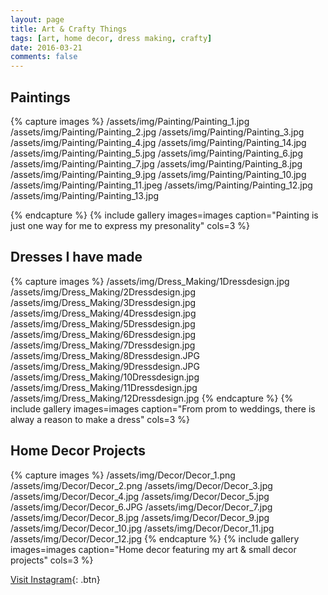 ```yaml
---
layout: page
title: Art & Crafty Things
tags: [art, home decor, dress making, crafty]
date: 2016-03-21
comments: false
---
```



## Paintings

{% capture images %}
	/assets/img/Painting/Painting_1.jpg
	/assets/img/Painting/Painting_2.jpg
	/assets/img/Painting/Painting_3.jpg
	/assets/img/Painting/Painting_4.jpg
	/assets/img/Painting/Painting_14.jpg
	/assets/img/Painting/Painting_5.jpg
	/assets/img/Painting/Painting_6.jpg
	/assets/img/Painting/Painting_7.jpg
	/assets/img/Painting/Painting_8.jpg
	/assets/img/Painting/Painting_9.jpg
	/assets/img/Painting/Painting_10.jpg
	/assets/img/Painting/Painting_11.jpeg
	/assets/img/Painting/Painting_12.jpg
	/assets/img/Painting/Painting_13.jpg

{% endcapture %}
{% include gallery images=images caption="Painting is just one way for me to express my presonality" cols=3 %}


## Dresses I have made 

{% capture images %}
	/assets/img/Dress_Making/1Dressdesign.jpg
	/assets/img/Dress_Making/2Dressdesign.jpg
	/assets/img/Dress_Making/3Dressdesign.jpg
	/assets/img/Dress_Making/4Dressdesign.jpg
	/assets/img/Dress_Making/5Dressdesign.jpg
	/assets/img/Dress_Making/6Dressdesign.jpg
	/assets/img/Dress_Making/7Dressdesign.jpg
	/assets/img/Dress_Making/8Dressdesign.JPG
	/assets/img/Dress_Making/9Dressdesign.JPG
	/assets/img/Dress_Making/10Dressdesign.jpg
	/assets/img/Dress_Making/11Dressdesign.jpg
	/assets/img/Dress_Making/12Dressdesign.jpg
{% endcapture %}
{% include gallery images=images caption="From prom to weddings, there is alway a reason to make a dress" cols=3 %}


## Home Decor Projects

{% capture images %}
	/assets/img/Decor/Decor_1.png
	/assets/img/Decor/Decor_2.png
	/assets/img/Decor/Decor_3.jpg
	/assets/img/Decor/Decor_4.jpg
	/assets/img/Decor/Decor_5.jpg
	/assets/img/Decor/Decor_6.JPG
	/assets/img/Decor/Decor_7.jpg
	/assets/img/Decor/Decor_8.jpg
	/assets/img/Decor/Decor_9.jpg
	/assets/img/Decor/Decor_10.jpg
	/assets/img/Decor/Decor_11.jpg
	/assets/img/Decor/Decor_12.jpg
{% endcapture %}
{% include gallery images=images caption="Home decor featuring my art & small decor projects" cols=3 %}

      
[Visit Instagram](https://www.instagram.com/missjaytang/){: .btn}
